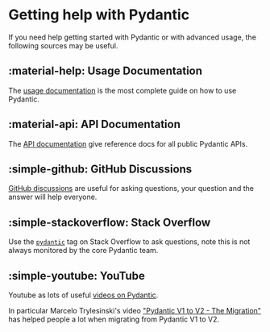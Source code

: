 # Getting help with Pydantic

If you need help getting started with Pydantic or with advanced usage, the following sources may be useful.

## :material-help: Usage Documentation

The [usage documentation](concepts/models.md) is the most complete guide on how to use Pydantic.

## :material-api: API Documentation

The [API documentation](api/base_model.md) give reference docs for all public Pydantic APIs.

## :simple-github: GitHub Discussions

[GitHub discussions](https://github.com/pydantic/pydantic/discussions) are useful for asking questions, your question and the answer will help everyone.

## :simple-stackoverflow: Stack Overflow

Use the [`pydantic`](https://stackoverflow.com/questions/tagged/pydantic) tag on Stack Overflow to ask questions, note this is not always monitored by the core Pydantic team.

## :simple-youtube: YouTube

Youtube as lots of useful [videos on Pydantic](https://www.youtube.com/results?search_query=pydantic).

In particular Marcelo Trylesinski's video ["Pydantic V1 to V2 - The Migration"](https://youtu.be/sD_xpYl4fPU) has helped people a lot when migrating from Pydantic V1 to V2.
